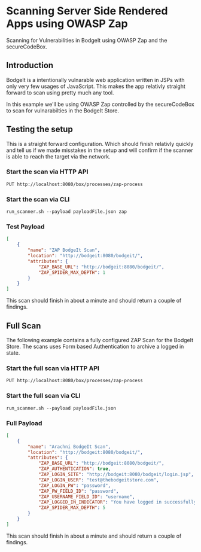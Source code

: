 # Scanning Server Side Rendered Apps using OWASP Zap

Scanning for Vulnerabilities in BodgeIt using OWASP Zap and the secureCodeBox.

## Introduction

BodgeIt is a intentionally vulnarable web application written in JSPs with only very few usages of JavaScript.
This makes the app relativly straight forward to scan using pretty much any tool.

In this example we'll be using OWASP Zap controlled by the secureCodeBox to scan for vulnarabilties in the BodgeIt Store.

## Testing the setup

This is a straight forward configuration. Which should finish relativly quickly and tell us if we made misstakes in the setup and will confirm if the scanner is able to reach the target via the network.

### Start the scan via HTTP API

`PUT http://localhost:8080/box/processes/zap-process`

### Start the scan via CLI

`run_scanner.sh --payload payloadFile.json zap`

### Test Payload

```json
[
    {
        "name": "ZAP BodgeIt Scan",
        "location": "http://bodgeit:8080/bodgeit/",
        "attributes": {
            "ZAP_BASE_URL": "http://bodgeit:8080/bodgeit/",
            "ZAP_SPIDER_MAX_DEPTH": 1
        }
    }
]
```

This scan should finish in about a minute and should return a couple of findings.

## Full Scan

The following example contains a fully configured ZAP Scan for the BodgeIt Store. The scans uses Form based Authentication to archive a logged in state.

### Start the full scan via HTTP API

`PUT http://localhost:8080/box/processes/zap-process`

### Start the full scan via CLI

`run_scanner.sh --payload payloadFile.json`

### Full Payload

```json
[
    {
        "name": "Arachni BodgeIt Scan",
        "location": "http://bodgeit:8080/bodgeit/",
        "attributes": {
            "ZAP_BASE_URL": "http://bodgeit:8080/bodgeit/",
            "ZAP_AUTHENTICATION": true,
            "ZAP_LOGIN_SITE": "http://bodgeit:8080/bodgeit/login.jsp",
            "ZAP_LOGIN_USER": "test@thebodgeitstore.com",
            "ZAP_LOGIN_PW": "password",
            "ZAP_PW_FIELD_ID": "password",
            "ZAP_USERNAME_FIELD_ID": "username",
            "ZAP_LOGGED_IN_INDICATOR": "You have logged in successfully",
            "ZAP_SPIDER_MAX_DEPTH": 5
        }
    }
]
```

This scan should finish in about a minute and should return a couple of findings.
